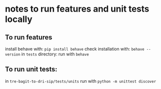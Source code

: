 # notes to run features and unit tests locally

## To run features
install behave with:       `pip install behave`
check installation with:   `behave --version`
in `tests` directory:
run with `behave`

## To run unit tests:
in `tre-bagit-to-dri-sip/tests/units`
run with `python -m unittest discover`